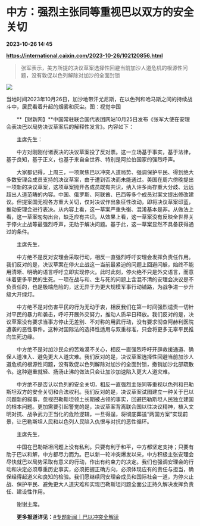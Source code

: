 # 中方：强烈主张同等重视巴以双方的安全关切

**2023-10-26 14:45**

**https://international.caixin.com/2023-10-26/102120856.html**

> 张军表示，美方所提的决议草案选择性回避当前加沙人道危机的根源性问题，没有敦促以色列解除对加沙的全面封锁

  

![](https://img.caixin.com/2023-10-26/169833029336042_840_560.jpg)

当地时间2023年10月26日，加沙地带汗尤尼斯，在以色列和哈马斯之间的持续战斗中，居民看着升起的烟雾和灰尘。图：视觉中国

  

　　**【财新网】**中国常驻联合国代表团网站10月25日发布《张军大使在安理会表决巴以局势决议草案后的解释性发言》。内容如下：

　　主席先生：

　　中方对刚刚付诸表决的决议草案投了反对票。这一立场基于事实，基于法律，基于良知，基于正义，也基于来自全世界、特别是阿拉伯国家的强烈呼声。

　　大家都记得，上周三，一项聚焦巴以冲突人道局势、强调保护平民、得到绝大多数安理会成员支持的决议草案，由于遭到否决而未能通过。美国在周六傍晚提出一项新的决议草案，这项草案抛开各成员既有共识，纳入许多尚存重大分歧、远远超出人道范畴的内容。中国、俄罗斯、阿联酋、巴西等多个成员对案文提出修改建议。但提案国无视各方重大关切，仅对决议作出象征性改动，即将决议草案印蓝，推动安理会进行表决。从内容上看，这一草案严重失衡、混淆基本是非。从做法上看，这一草案匆匆出台，缺乏应有共识。从效果上看，这一草案没有反映全世界关于停火止战等最强烈呼声，无助于解决问题。基于此，这一草案显然不具备获得通过的条件。

　　主席先生，

　　中方绝不是反对安理会采取行动，相反一直强烈呼吁安理会发挥负责任作用。我们反对的是，决议草案在停火止战这一当前最紧迫的问题上回避闪躲，始终不能用清晰、明确的语言呼吁立即实现停火。此时此刻，停火绝不只是外交语言，而意味着更多平民的生死。一项在战与和、生与死的问题上含混不清的安理会决议是不负责任的，也是极端危险的，这无异于为更大规模军事行动铺路，为战争进一步升级大开绿灯。

　　中方绝不是对伤害平民的行为无动于衷，相反我们在第一时间强烈谴责一切针对平民的暴力和袭击，呼吁开展外交努力，推动人质早日释放。我们反对的是，决议草案没有要求当事方停止无差别、不对称的用武行动，没有要求彻查阿赫利医院遭袭的恶性事件。这种对国际法的选择性适用与双重标准，只会将更多无辜平民推向生死边缘。

　　中方绝不是对加沙民众的苦难漠不关心，相反一直强烈呼吁开辟救援通道、确保人道准入、避免更大人道灾难。我们反对的是，决议草案选择性回避当前加沙人道危机的根源性问题，没有敦促以色列解除对加沙的全面封锁，撤销加沙北部疏散令。这种避重就轻、扬汤止沸的做法只会让加沙加速陷入更大人道灾难。

　　中方绝不是否认以色列的安全关切，相反一直强烈主张同等重视以色列和巴勒斯坦双方的安全关切和合法权利。我们反对的是，决议草案试图建立一种关于巴以问题新的叙事，忽视巴勒斯坦领土长期被占领的事实，回避巴勒斯坦人民独立建国的根本问题。更加需要引起警觉的是，决议草案背离联合国以往决议精神，植入文明对抗、战争武力正当化的危险逻辑，一旦得逞，将彻底葬送“两国方案”实现前景，让巴勒斯坦人民和以色列人民陷入仇恨与对抗的恶性循环。

　　主席先生，

　　中国在巴勒斯坦问题上没有私利。只要有利于和平，中方都坚定支持；只要有助于巴以和解，中方都尽力而为。巴以新一轮冲突爆发以来，中方积极主张安理会尽快就巴以局势采取有意义的行动，作出有约束力的决定。我们也强调安理会的行动和决定必须尊重历史事实，必须把握正确方向，必须体现应有的责任与担当，确保经得起道义和良知的检验。我们愿继续同安理会成员和国际社会一道，为停火止战、保护平民、避免更大人道灾难和实现巴勒斯坦问题全面公正持久解决发挥负责任、建设性作用。

　　谢谢主席。

　　**更多报道详见：**[#专题新闻｜巴以冲突全解读](https://deepview.caixin.com/front/static/topic/BQ02.000000415.html)